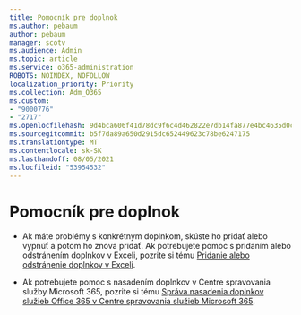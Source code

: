 ```yaml
---
title: Pomocník pre doplnok
ms.author: pebaum
author: pebaum
manager: scotv
ms.audience: Admin
ms.topic: article
ms.service: o365-administration
ROBOTS: NOINDEX, NOFOLLOW
localization_priority: Priority
ms.collection: Adm_O365
ms.custom:
- "9000776"
- "2717"
ms.openlocfilehash: 9d4bca606f41d78dc9f6c4d462822e7db14fa877e4bc4635d0cfb05230541661
ms.sourcegitcommit: b5f7da89a650d2915dc652449623c78be6247175
ms.translationtype: MT
ms.contentlocale: sk-SK
ms.lasthandoff: 08/05/2021
ms.locfileid: "53954532"
---
```

# <a name="add-in-help"></a>Pomocník pre doplnok

- Ak máte problémy s konkrétnym doplnkom, skúste ho pridať alebo vypnúť a potom ho znova pridať. Ak potrebujete pomoc s pridaním alebo odstránením doplnkov v Exceli, pozrite si tému [Pridanie alebo odstránenie doplnkov v Exceli](https://support.office.com/client/0af570c4-5cf3-4fa9-9b88-403625a0b460).

- Ak potrebujete pomoc s nasadením doplnkov v Centre spravovania služby Microsoft 365, pozrite si tému [Správa nasadenia doplnkov služieb Office 365 v Centre spravovania služieb Microsoft 365](https://docs.microsoft.com/microsoft-365/admin/manage/manage-deployment-of-add-ins).
